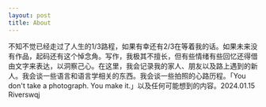 ```yaml
---
layout: post
title: About
---
```

不知不觉已经走过了人生的1/3路程，如果有幸还有2/3在等着我的话。如果未来没有作品，起码还有这个悼念角。写作，我极其不擅长，但有些情绪有些回忆还得借由文字来表达，以洞察己心。在这里，我会记录我的家人、朋友以及路上遇到的新人。我会谈一些语言和语言学相关的东西。我会谈一些拍照的心路历程。「You don't take a photograph. You make it.」以及任何可能想到的内容。2024.01.15 Riverswqj